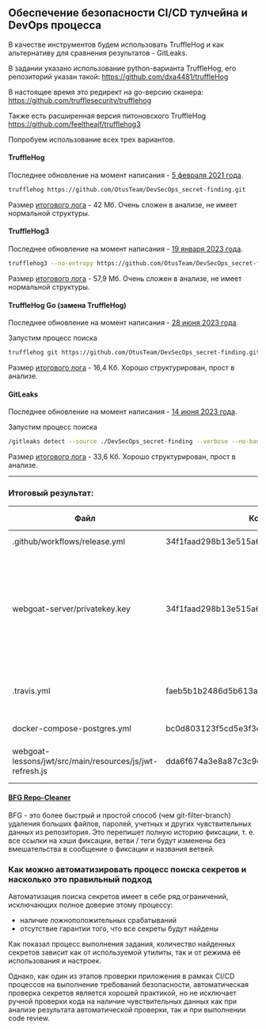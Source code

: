 ##  Обеспечение безопасности CI/CD тулчейна и DevOps процесса

В качестве инструментов будем использовать TruffleHog и как альтернативу для сравнения результатов - GitLeaks.

В задании указано использование python-варианта TruffleHog, его репозиторий указан такой:
https://github.com/dxa4481/truffleHog

В настоящее время это редирект на go-версию сканера:
https://github.com/trufflesecurity/trufflehog

Также есть расширенная версия питоновского TruffleHog
https://github.com/feeltheajf/trufflehog3

Попробуем использование всех трех вариантов.



#### TruffleHog

Последнее обновление на момент написания - [5 февраля 2021 года](https://pypi.org/project/truffleHog/).

```bash
trufflehog https://github.com/OtusTeam/DevSecOps_secret-finding.git
```

Размер [итогового лога](logs/trufflehog.tar.gz) - 42 Мб. Очень сложен в анализе, не имеет нормальной структуры.



#### TruffleHog3

Последнее обновление на момент написания - [19 января 2023 года](https://pypi.org/project/trufflehog3/).

```bash
trufflehog3 --no-entropy https://github.com/OtusTeam/DevSecOps_secret-finding.git
```

Размер [итогового лога](logs/trufflehog3.tar.gz) - 57,9 Мб. Очень сложен в анализе, не имеет нормальной структуры.



#### TruffleHog Go (замена TruffleHog)

Последнее обновление на момент написания - [28 июня 2023 года](https://github.com/trufflesecurity/trufflehog/tree/v3.42.0).

Запустим процесс поиска 

```bash
trufflehog git https://github.com/OtusTeam/DevSecOps_secret-finding.git
```

Размер  [итогового лога](logs/trufflehog_go.log) - 16,4 Кб. Хорошо структурирован, прост в анализе.



#### GitLeaks

Последнее обновление на момент написания - [14 июня 2023 года](https://github.com/gitleaks/gitleaks/tree/v8.17.0).

Запустим процесс поиска 

```bash
/gitleaks detect --source ./DevSecOps_secret-finding --verbose --no-banner --no-color
```

Размер  [итогового лога](logs/gitleaks.log)  - 33,6 Кб. Хорошо структурирован, прост в анализе.



------



### Итоговый результат:

| Файл                                                     | Коммит                                   | Строка | Тип           | Предпочтительный способ хранения                             |
| -------------------------------------------------------- | ---------------------------------------- | ------ | ------------- | ------------------------------------------------------------ |
| .github/workflows/release.yml                            | 34f1faad298b13e515a62330f593dac142506789 | 75     | Access token  | [Секреты или контекст GitHub](https://docs.github.com/en/actions/security-guides/automatic-token-authentication) |
| webgoat-server/privatekey.key                            | 34f1faad298b13e515a62330f593dac142506789 | -      | Private key   | Переменные окружения или внешнее хранилище секретов, также необходимо установить на ключ пароль, который тоже не должен храниться в репозитории |
| .travis.yml                                              | faeb5b1b2486d5b613a55d8730e00b43923683d8 | 20     | AWS Key       | Переменные окружения или внешнее хранилище секретов          |
| docker-compose-postgres.yml                              | bc0d803123f5cd5e3f3e857398b8f2b0c4aad5b9 | 10     | DB Password   | Переменные окружения                                         |
| webgoat-lessons/jwt/src/main/resources/js/jwt-refresh.js | dda6f674a3e8a87c3c9df1983895d372d4221fea | 10     | User password | Пароль должен передаваться в функцию как аргумент            |

#### [BFG Repo-Cleaner](https://rtyley.github.io/bfg-repo-cleaner/)

BFG - это  более быстрый и простой способ (чем git-filter-branch) удаления больших файлов, паролей, учетных и других чувствительных данных из репозитория. Это перепишет полную историю фиксации, т. е. все ссылки на хэши фиксации, ветви / теги будут изменены без вмешательства в сообщение о фиксации и названия ветвей.

### Как можно автоматизировать процесс поиска секретов и насколько это правильный подход

Автоматизация поиска секретов имеет в себе ряд ограничений, исключающих полное доверие этому процессу:

- наличие ложноположительных срабатываний
- отсутствие гарантии того, что все секреты будут найдены

Как показал процесс выполнения задания, количество найденных секретов зависит как от используемой утилиты, так и  от режима её использования и настроек.

Однако, как один из этапов проверки приложения в рамках CI/CD процессов на выполнение требований безопасности, автоматическая проверка секретов является хорошей практикой, но не исключает ручной проверки кода на наличие чувствительных данных как при анализе результата автоматической проверки, так и при выполнении code review.
